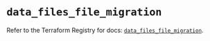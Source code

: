 # `data_files_file_migration`

Refer to the Terraform Registry for docs: [`data_files_file_migration`](https://registry.terraform.io/providers/files-com/files/0.1.365/docs/data-sources/file_migration).
